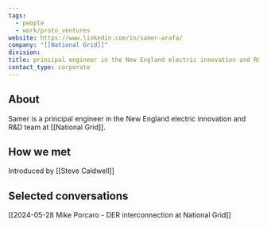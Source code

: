 ```yaml
---
tags:
  - people
  - work/proto_ventures
website: https://www.linkedin.com/in/samer-arafa/
company: "[[National Grid]]"
division: 
title: principal engineer in the New England electric innovation and R&D team
contact_type: corporate
---
```

## About
Samer is a principal engineer in the New England electric innovation and R&D team at [[National Grid]].

## How we met
Introduced by [[Steve Caldwell]]

## Selected conversations
[[2024-05-28 Mike Porcaro - DER interconnection at National Grid]]